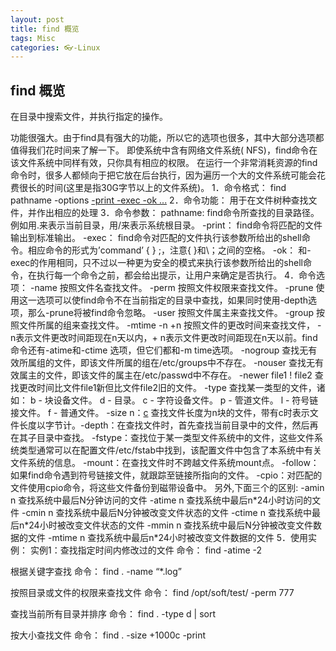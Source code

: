 ```yaml
---
layout: post
title: find 概览
tags: Misc
categories: 👓-Linux
---
```


## find 概览
在目录中搜索文件，并执行指定的操作。

功能很强大。由于find具有强大的功能，所以它的选项也很多，其中大部分选项都值得我们花时间来了解一下。
即使系统中含有网络文件系统( NFS)，find命令在该文件系统中同样有效，只你具有相应的权限。 在运行一个非常消耗资源的find命令时，很多人都倾向于把它放在后台执行，因为遍历一个大的文件系统可能会花费很长的时间(这里是指30G字节以上的文件系统)。
1．命令格式：
find pathname -options [-print -exec -ok ...]()
2．命令功能：
用于在文件树种查找文件，并作出相应的处理 
3．命令参数：
pathname: find命令所查找的目录路径。例如用.来表示当前目录，用/来表示系统根目录。 
-print： find命令将匹配的文件输出到标准输出。 
-exec： find命令对匹配的文件执行该参数所给出的shell命令。相应命令的形式为’command’ {  } \;，注意{   }和\；之间的空格。 
-ok： 和-exec的作用相同，只不过以一种更为安全的模式来执行该参数所给出的shell命令，在执行每一个命令之前，都会给出提示，让用户来确定是否执行。
4．命令选项：
-name   按照文件名查找文件。
-perm   按照文件权限来查找文件。
-prune  使用这一选项可以使find命令不在当前指定的目录中查找，如果同时使用-depth选项，那么-prune将被find命令忽略。
-user   按照文件属主来查找文件。
-group  按照文件所属的组来查找文件。
-mtime -n +n  按照文件的更改时间来查找文件， - n表示文件更改时间距现在n天以内，+ n表示文件更改时间距现在n天以前。find命令还有-atime和-ctime 选项，但它们都和-m time选项。
-nogroup  查找无有效所属组的文件，即该文件所属的组在/etc/groups中不存在。
-nouser   查找无有效属主的文件，即该文件的属主在/etc/passwd中不存在。
-newer file1 ! file2  查找更改时间比文件file1新但比文件file2旧的文件。
-type  查找某一类型的文件，诸如：
b - 块设备文件。
d - 目录。
c - 字符设备文件。
p - 管道文件。
l - 符号链接文件。
f - 普通文件。
-size n：[c]() 查找文件长度为n块的文件，带有c时表示文件长度以字节计。-depth：在查找文件时，首先查找当前目录中的文件，然后再在其子目录中查找。
-fstype：查找位于某一类型文件系统中的文件，这些文件系统类型通常可以在配置文件/etc/fstab中找到，该配置文件中包含了本系统中有关文件系统的信息。
-mount：在查找文件时不跨越文件系统mount点。
-follow：如果find命令遇到符号链接文件，就跟踪至链接所指向的文件。
-cpio：对匹配的文件使用cpio命令，将这些文件备份到磁带设备中。
另外,下面三个的区别:
-amin n   查找系统中最后N分钟访问的文件
-atime n  查找系统中最后n\*24小时访问的文件
-cmin n   查找系统中最后N分钟被改变文件状态的文件
-ctime n  查找系统中最后n\*24小时被改变文件状态的文件
-mmin n   查找系统中最后N分钟被改变文件数据的文件
-mtime n  查找系统中最后n\*24小时被改变文件数据的文件
5．使用实例：
实例1：查找指定时间内修改过的文件 
命令：
	       find -atime -2
 
根据关键字查找 
命令：
find . -name “\*.log”
 
按照目录或文件的权限来查找文件
命令：
find /opt/soft/test/ -perm 777
 
查找当前所有目录并排序
命令：
find . -type d | sort
 
 
按大小查找文件
命令：
find . -size +1000c -print




















